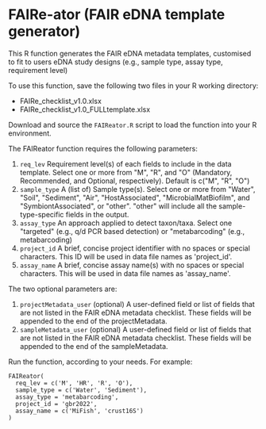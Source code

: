 # FAIRe-ator (FAIR eDNA template generator)
This R function generates the FAIR eDNA metadata templates, customised to fit to users eDNA study designs (e.g., sample type, assay type, requirement level)

To use this function, save the following two files in your R working directory:

- FAIRe_checklist_v1.0.xlsx
- FAIRe_checklist_v1.0_FULLtemplate.xlsx

Download and source the `FAIReator.R` script to load the function into your R environment.

The FAIReator function requires the following parameters:

1. `req_lev` Requirement level(s) of each fields to include in the data template. Select one or more from "M", "R", and "O" (Mandatory, Recommended, and Optional, respectively). Default is c("M", "R", "O")
1. `sample_type` A (list of) Sample type(s). Select one or more from "Water", "Soil", "Sediment", "Air", "HostAssociated", "MicrobialMatBiofilm", and "SymbiontAssociated", or "other". "other" will include all the sample-type-specific fields in the output. 
1. `assay_type` An approach applied to detect taxon/taxa. Select one "targeted" (e.g., q/d PCR based detection) or "metabarcoding" (e.g., metabarcoding)
1. `project_id` A brief, concise project identifier with no spaces or special characters. This ID will be used in data file names as 'project_id'.
1. `assay_name` A brief, concise assay name(s) with no spaces or special characters. This will be used in data file names as 'assay_name'. 

The two optional parameters are:

1. `projectMetadata_user` (optional) A user-defined field or list of fields that are not listed in the FAIR eDNA metadata checklist. These fields will be appended to the end of the projectMetadata.
1. `sampleMetadata_user` (optional) A user-defined field or list of fields that are not listed in the FAIR eDNA metadata checklist. These fields will be appended to the end of the sampleMetadata.


Run the function, according to your needs. For example:


```
FAIReator(
  req_lev = c('M', 'HR', 'R', 'O'),
  sample_type = c('Water', 'Sediment'),
  assay_type = 'metabarcoding',
  project_id = 'gbr2022',
  assay_name = c('MiFish', 'crust16S')
)
                   
```